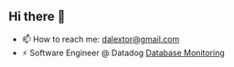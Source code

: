 ## Hi there 👋

<!--
**dalextorres/dalextorres** is a ✨ _special_ ✨ repository because its `README.md` (this file) appears on your GitHub profile.

Here are some ideas to get you started:

- 🔭 I’m currently working on ...
- 🌱 I’m currently learning ...
- 👯 I’m looking to collaborate on ...
- 🤔 I’m looking for help with ...
- 💬 Ask me about ...
- 😄 Pronouns: ...
- ⚡ Fun fact: ...
-->

- 📫 How to reach me: dalextor@gmail.com
- ⚡ Software Engineer @ Datadog [Database Monitoring](https://docs.datadoghq.com/database_monitoring/)
